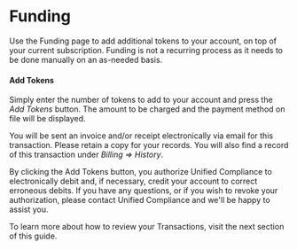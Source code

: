 # Funding

Use the Funding page to add additional tokens to your account, on top of your current subscription.   Funding is not a recurring process as it needs to be done manually on an as-needed basis.

#### Add Tokens

Simply enter the number of tokens to add to your account and press the _Add Tokens_ button.  The amount to be charged and the payment method on file will be displayed. &#x20;

You will be sent an invoice and/or receipt electronically via email for this transaction.  Please retain a copy for your records.  You will also find a record of this transaction under _Billing => History_.

By clicking the Add Tokens button, you authorize Unified Compliance to electronically debit and, if necessary, credit your account to correct erroneous debits.  If you have any questions, or if you wish to revoke your authorization, please contact Unified Compliance and we'll be happy to assist you. &#x20;

To learn more about how to review your Transactions, visit the next section of this guide.
